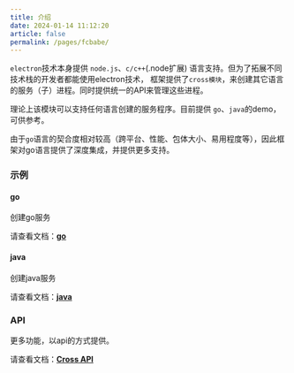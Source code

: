 ```yaml
---
title: 介绍
date: 2024-01-14 11:12:20
article: false
permalink: /pages/fcbabe/
---
```


`electron`技术本身提供 `node.js`、`c/c++`(.node扩展) 语言支持。但为了拓展不同技术栈的开发者都能使用electron技术，
框架提供了`cross模块`，来创建其它语言的服务（子）进程。同时提供统一的API来管理这些进程。

理论上该模块可以支持任何语言创建的服务程序。目前提供 `go`、`java`的demo，可供参考。

由于`go`语言的契合度相对较高（跨平台、性能、包体大小、易用程度等），因此框架对go语言提供了深度集成，并提供更多支持。

### 示例
#### go
创建go服务

请查看文档：[**go**](/pages/cf2ad4/)

#### java
创建java服务

请查看文档：[**java**](/pages/8934ea/)

### API
更多功能，以api的方式提供。

请查看文档：[**Cross API**](/pages/74c87a/)